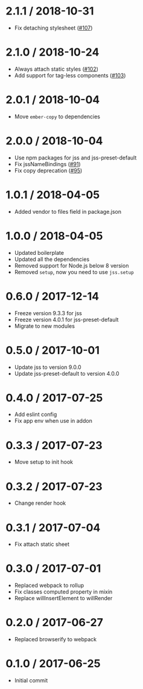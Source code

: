 # 2.1.1 / 2018-10-31

- Fix detaching stylesheet ([#107](https://github.com/exeto/ember-cli-jss/issues/107))

# 2.1.0 / 2018-10-24

- Always attach static styles ([#102](https://github.com/exeto/ember-cli-jss/issues/102))
- Add support for tag-less components ([#103](https://github.com/exeto/ember-cli-jss/issues/103))

# 2.0.1 / 2018-10-04

- Move `ember-copy` to dependencies

# 2.0.0 / 2018-10-04

- Use npm packages for jss and jss-preset-default
- Fix jssNameBindings ([#91](https://github.com/exeto/ember-cli-jss/issues/91))
- Fix copy deprecation ([#95](https://github.com/exeto/ember-cli-jss/issues/95))

# 1.0.1 / 2018-04-05

- Added vendor to files field in package.json

# 1.0.0 / 2018-04-05

- Updated boilerplate
- Updated all the dependencies
- Removed support for Node.js below 8 version
- Removed `setup`, now you need to use `jss.setup`

# 0.6.0 / 2017-12-14

- Freeze version 9.3.3 for jss
- Freeze version 4.0.1 for jss-preset-default
- Migrate to new modules

# 0.5.0 / 2017-10-01

- Update jss to version 9.0.0
- Update jss-preset-default to version 4.0.0

# 0.4.0 / 2017-07-25

- Add eslint config
- Fix app env when use in addon

# 0.3.3 / 2017-07-23

- Move setup to init hook

# 0.3.2 / 2017-07-23

- Change render hook

# 0.3.1 / 2017-07-04

- Fix attach static sheet

# 0.3.0 / 2017-07-01

- Replaced webpack to rollup
- Fix classes computed property in mixin
- Replace willInsertElement to willRender

# 0.2.0 / 2017-06-27

- Replaced browserify to webpack

# 0.1.0 / 2017-06-25

- Initial commit
